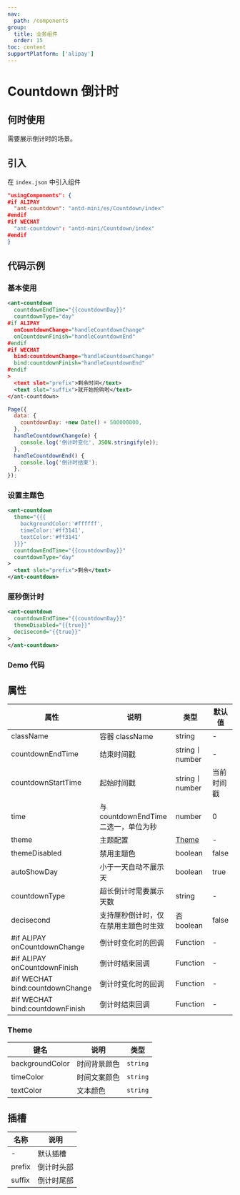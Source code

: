 ```yaml
---
nav:
  path: /components
group:
  title: 业务组件
  order: 15
toc: content
supportPlatform: ['alipay']
---
```


# Countdown 倒计时

## 何时使用

需要展示倒计时的场景。

## 引入

在 `index.json` 中引入组件

```json
"usingComponents": {
#if ALIPAY
  "ant-countdown": "antd-mini/es/Countdown/index"
#endif
#if WECHAT
  "ant-countdown": "antd-mini/Countdown/index"
#endif
}
```

## 代码示例

### 基本使用
```xml
<ant-countdown 
  countdownEndTime="{{countdownDay}}"
  countdownType="day"
#if ALIPAY
  onCountdownChange="handleCountdownChange"
  onCountdownFinish="handleCountdownEnd"
#endif
#if WECHAT
  bind:countdownChange="handleCountdownChange"
  bind:countdownFinish="handleCountdownEnd"
#endif
>
  <text slot="prefix">剩余时间</text>
  <text slot="suffix">就开始抢购啦</text>
</ant-countdown>
```

```js
Page({
  data: {
    countdownDay: +new Date() + 500000000,
  },
  handleCountdownChange(e) {
    console.log('倒计时变化', JSON.stringify(e));
  },
  handleCountdownEnd() {
    console.log('倒计时结束');
  },
});
```

### 设置主题色
```xml
<ant-countdown 
  theme="{{{
    backgroundColor:'#ffffff',
    timeColor:'#ff3141',
    textColor:'#ff3141'
  }}}" 
  countdownEndTime="{{countdownDay}}" 
  countdownType="day"
>
  <text slot="prefix">剩余</text>
</ant-countdown>
```

### 厘秒倒计时
```xml
<ant-countdown 
  countdownEndTime="{{countdownDay}}" 
  themeDisabled="{{true}}"
  decisecond="{{true}}"
>
</ant-countdown>
```

### Demo 代码

<code src='../../demo/pages/Countdown/index'></code>

## 属性

| 属性 | 说明 | 类型 | 默认值 |
| --- | --- | --- | --- |
| className | 容器 className | string | - |
| countdownEndTime | 结束时间戳 | string丨number | - |
| countdownStartTime | 起始时间戳 | string丨number | 当前时间戳 |
| time | 与 countdownEndTime 二选一，单位为秒 | number | 0 |
| theme | 主题配置 | [Theme](#theme) | - |
| themeDisabled | 禁用主题色 | boolean | false |
| autoShowDay | 小于一天自动不展示天 | boolean | true |
| countdownType | 超长倒计时需要展示天数 | string | - |
| decisecond | 支持厘秒倒计时，仅在禁用主题色时生效 | 否boolean| false |
| #if ALIPAY onCountdownChange | 倒计时变化时的回调 | Function | - |
| #if ALIPAY onCountdownFinish | 倒计时结束回调 | Function | - |  |
| #if WECHAT bind:countdownChange | 倒计时变化时的回调 | Function | - |
| #if WECHAT bind:countdownFinish | 倒计时结束回调 | Function | - |  |

### Theme

| 键名            | 说明         | 类型     |
| --------------- | ------------ | -------- |
| backgroundColor | 时间背景颜色 | `string` |
| timeColor       | 时间文案颜色 | `string` |
| textColor       | 文本颜色     | `string` |

## 插槽

| 名称 | 说明 |
| -------- | -------- |
| - | 默认插槽 |
| prefix | 倒计时头部 |
| suffix | 倒计时尾部 |
